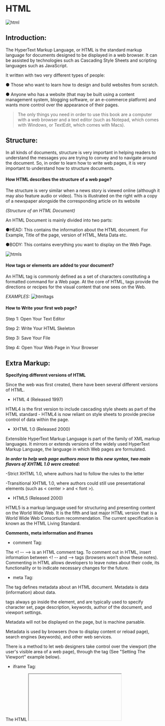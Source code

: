 # HTML

![html](https://www.arageek.com/wp-content/uploads/html5-intro.jpg) 

## Introduction:

The HyperText Markup Language, or HTML is the standard markup language for documents designed to be displayed in a web browser. It can be assisted by technologies such as Cascading Style Sheets and scripting languages such as JavaScript.

It written with two very different types of people:

● Those who want to learn how to design and build websites
from scratch.

● Anyone who has a website (that may be built using a
content management system, blogging software, or an
e-commerce platform) and wants more control over the
appearance of their pages.

> The only things you need in order to use this book are a
computer with a web browser and a text editor (such as
Notepad, which comes with Windows, or TextEdit, which
comes with Macs).

## Structure:

In all kinds of documents, structure is very important in helping
readers to understand the messages you are trying to convey
and to navigate around the document. So, in order to learn how
to write web pages, it is very important to understand how to
structure documents. 

#### How HTML describes the structure of a web page?
The structure is very similar
when a news story is viewed
online (although it may also
feature audio or video). This is
illustrated on the right with a
copy of a newspaper alongside
the corresponding article on its
website

*(Structure of an HTML Document)*

An HTML Document is mainly divided into two parts: 
 
●HEAD: This contains the information about the HTML document. For Example, Title of the page, version of HTML, Meta Data etc.

●BODY: This contains everything you want to display on the Web Page.

![htmls](https://cdn.hashnode.com/res/hashnode/image/upload/v1613370536143/mKa3CiI0H.png)


#### How tags or elements are added to your document?

An HTML tag is commonly defined as a set of characters constituting a formatted command for a Web page. At the core of HTML, tags provide the directions or recipes for the visual content that one sees on the Web. 

*EXAMPLES:*
![htmltags](https://mason.gmu.edu/~kshiffl4/375/HTML_Tags.jpg)

#### How to Write your first web page?

Step 1: Open Your Text Editor

Step 2: Write Your HTML Skeleton

Step 3: Save Your File

Step 4: Open Your Web Page in Your Browser

## Extra Markup:
**Specifying different versions of HTML**

Since the web was first created, there have
been several different versions of HTML.

- HTML 4 (Released 1997)

HTML4 is the first version to include cascading style sheets as part of the HTML standard - HTML4 is now reliant on style sheets to provide precise control of data within the page.

- XHTML 1.0 (Released 2000)

Extensible HyperText Markup Language is part of the family of XML markup languages. It mirrors or extends versions of the widely used HyperText Markup Language, the language in which Web pages are formulated.

***In order to help web page authors move to this new syntax, two main flavors of XHTML 1.0 were created:***

-Strict XHTML 1.0, where authors had to follow the rules to the letter

-Transitional XHTML 1.0, where authors could still use presentational elements (such as < center > and < font >).

- HTML5 (Released 2000)

HTML5 is a markup language used for structuring and presenting content on the World Wide Web. It is the fifth and last major HTML version that is a World Wide Web Consortium recommendation. The current specification is known as the HTML Living Standard.


**Comments, meta information and iframes**

- comment Tag: 

The <! -- --> is an HTML comment tag.
To comment out in HTML, insert information between <! -- and --> tags (browsers won't show these notes).
Commenting in HTML allows developers to leave notes about their code, its functionality or to indicate necessary changes for the future.

- meta Tag: 

The <meta> tag defines metadata about an HTML document. Metadata is data (information) about data.

<meta> tags always go inside the <head> element, and are typically used to specify character set, page description, keywords, author of the document, and viewport settings.

Metadata will not be displayed on the page, but is machine parsable.

Metadata is used by browsers (how to display content or reload page), search engines (keywords), and other web services.

There is a method to let web designers take control over the viewport (the user's visible area of a web page), through the <meta> tag (See "Setting The Viewport" example below).

- iframe Tag: 

The HTML <iframe> tag specifies an inline frame.

An inline frame is used to embed another document within the current HTML document.


## HTML5 Layout:

**HTML5 layout elements**

HTML5 introduces a new set of elements that allow you to divide up the
parts of a page. The names of these elements indicate the kind of content
you will find in them. They are still subject to change, but that has not
stopped many web page authors using them already.

![html5](https://www.powerfaq.com/wp-content/uploads/2016/08/Difference-between-HTML-and-HTML5.jpg) 

**How old browsers understand new elements**

Older browsers that do not know the new HTML5 elements will automatically treat them as inline elements. Therefore, to
help older browsers, you should include the line of CSS on the
left which states which new elements should be rendered as
block-level elements.


![html5](https://slidetodoc.com/presentation_image_h/297fba39d11709f58397de9f57b3b402/image-118.jpg) 

## Process & Design:

Every website should be designed for the
target audience—not just for yourself or the
site owner. It is therefore very important to
understand who your target audience is.

-Target Audience: individuals
● What is the age range of your target audience?
● Will your site appeal to more women or men? What is the mix?
● Which country do your visitors live in?
● Do they live in urban or rural areas?
● What is the average income of visitors?
● What level of education do they have?
● What is their marital or family status?
● What is their occupation?
● How many hours do they work per week?
● How often do they use the web?
● What kind of device do they use to access the web?

-Target Audience: Companies
● What is the size of the company or relevant department?
● What is the position of people in the company who visit your site?
● Will visitors be using the site for themselves or for someone else?
● How large is the budget they control?

**WireFrames**

A wireframe is a simple sketch of the key
information that needs to go on each page of a
site. It shows the hierarchy of the information
and how much space it might require. A website wireframe, also known as a page schematic or screen blueprint, is a visual guide that represents the skeletal framework of a website. 

*EXAMPLE:*

![wire](https://www.comentum.com/images/wireframes-sample/ecommerce/home.png)

**Getting your message across using design**

The primary aim of any kind of visual design
is to communicate. Organizing and prioritizing
information on a page helps users understand
its importance and what order to read it in.


**Visual hierarchy**

Most web users do not read entire pages. Rather, they skim to find
information. You can use contrast to create a visual hierarchy that gets
across your key message and helps users find what they are looking for.

 
**For more info and learn more visit this *[link](http://www.htmlandcssbook.com/code/)* 
to download the book online**

# JavaScript

![javas](https://blog.desafiolatam.com/wp-content/uploads/2020/11/JS.png) 

## Introduction:

JavaScript is a programming language we can use to make a website interactive. When we search something on Google or click a link, our website changes — that’s what JavaScript allows us to do.

**How to Make Interactive Websites with JavaScript**

1- ACCESS CONTENT:

You can use JavaScript to select any
element, attribute, or text from an
HTML page. For example:
• Select the text inside all of the <hl>
elements on a page
• Select any elements that have a
c 1 ass attribute with a value of note
• Find out what was entered into a
text input whose id attribute has a
value of emai 1 


2- MODIFY CONTENT:

You can use JavaScript to add
elements, attributes, and text to the
page, or remove them. For example:
• Add a paragraph of text after the
first <hl> element
• Change the value of c 1 ass
attributes to trigger new CSS rules
for those elements
• Change the size or position of an
<img> element

3- PROGRAM RULES :

You can specify a set of steps for
the browser to follow (like a recipe),
which allows it to access or change the
content of a page. For example:
• A gallery script could check which
image a user clicked on and display
a larger version of that image.
• A mortgage calculator could collect
values from a form, perform a
ca lculation, and display repayments.
• An animation could check the
dimensions of the browser window
and move an image to the bottom
of the viewable area (also known as
the viewport). 

4- REACT TO EVENTS:

You can specify that a script should run
when a specific event has occurred. For
example, it could be run when:
• A button is pressed
• A link is clicked (or tapped) on
• A cursor hovers over an element
• Information is added to a form
• An interval of time has passed
• A web page has finished loading 

*EXAMPLE:*

![jse](https://www.formget.com/wp-content/uploads/2014/08/javascript-set-form-action-example.png)


## The ABC of Programming:

A SCRIPT IS A SERIES OF INSTRUCTIONS: A script is a series of instructions that a computer can follow to achieve a goal.

**WRITING A SCRIPT**

To write a script, you need to first
state your goal and then list the
tasks that need to be completed in
order to achieve it. 

1: DEFINE THE GOAL:
First, you need to define the task you want to
achieve. You can think of this as a puzzle for the
computer to solve.

2: DESIGN THE SCRIPT:
To design a script you split the goal out into a series
of tasks that are going to be involved in solving this
puzzle. This can be represented using a flowchart.
You can then write down individual steps that the
computer needs to perform in order to complete
each individual task (and any information it needs to
perform the task), rather like writing a recipe that it
can follow.

3: CODE EACH STEP:
Each of the steps needs to be written in a
programming language that the compu ter
understands. In our case, this is JavaScript.

**The Browser Object Model**

Almost all web browsers support JavaScript and all of those browser will have a set of built in objects which can be accessed by developers to manipulate the page. This is called the Browser Object Model or BOM for short, and it’s series of APIs that can be used by developers to write their web apps.


![jse](https://wordpresscom57404.files.wordpress.com/2016/03/bom.jpg)

**HOW A BROWSER SEES A WEB PAGE?**

In order to understand how you can change the content of an HTML
page using JavaScript, you need to know how a browser interprets the
HTML code and applies styling to it. 

1: RECEIVE A PAGE AS
HTML CODE 

2: CREATE A MODEL OF
THE PAGE AND STORE
IT IN MEMORY

3: USE A RENDERING
ENGINE TO SHOW THE
PAGE ON SCREEN 

> All major browsers use a JavaScript interpreter to translate your
instructions (in JavaScript) into instructions the computer can follow. 


**HOW HTML, CSS, and JAVASCRIPT FIT TOGETHER?** 

- An HTML file contains the structure of the page itself. It is kind of like the structure of the building.

- A CSS file contains the styling of the page. It allows you to change colors, positioning and more. It is kind of like the design of the building itself.

- A JavaScript file determines the dynamic and interactive elements on the page. It determines what happens when users click, hover or type within certain elements. This is kind of like the functionality of the building.

**LINKING TO A JAVASCRIPT FILE FROM AN HTML PAGE**

To include an external JavaScript file, we can use the script tag with the attribute src . You've already used the src attribute when using images. The value for the src attribute should be the path to your JavaScript file. This script tag should be included between the <head> tags in your HTML document.

**For more info and learn more visit this *[link](https://www.academia.edu/25507004/Jon_Duckett_JavaScript_and_jQuery_Interactive_Front_End_Web_Development_Hardcover)* 
to download the book online**

HI ... my name is Ola 23 years old i'm a Nutritionist and my computer operating system version number is windows 10 and i'm so excited for this course because i want to learn something very important to me 

click on the [link](https://github.com/olaaltaslaq) to find my GitHub
